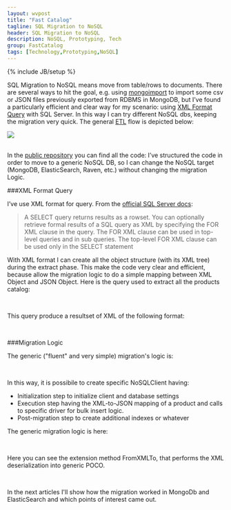 ```yaml
---
layout: wvpost
title: "Fast Catalog"
tagline: SQL Migration to NoSQL
header: SQL Migration to NoSQL
description: NoSQL, Prototyping, Tech
group: FastCatalog
tags: [Technology,Prototyping,NoSQL]
---
```

{% include JB/setup %}

SQL Migration to NoSQL means move from table/rows to documents. There are several ways to hit the goal, e.g. using <a href="http://docs.mongodb.org/manual/reference/program/mongoimport/" target="_blank">mongoimport</a> to import some csv or JSON files previously exported from RDBMS in MongoDB, but I’ve found a particularly efficient and clear way for my scenario: using <a href="https://msdn.microsoft.com/en-us/library/bb522446(v=sql.110).aspx" target="_blank">XML Format Query</a> with SQL Server. In this way I can try different NoSQL dbs, keeping the migration very quick. The general <a href="https://it.wikipedia.org/wiki/Extract,_transform,_load" target="_blank">ETL</a> flow is depicted below:


<img src="{{ BASE_PATH }}/images/fastcatalog/fastcatalog_migration_flow.png"  class="img-rounded"  /><br/><br/>

In the <a href="https://github.com/williamverdolini/FastCatalog" target="_blank">public repository</a> you can find all the code: I’ve structured the code in order to move to a generic NoSQL DB, so I can change the NoSQL target (MongoDB, ElasticSearch, Raven, etc.) without changing the migration Logic. 

###XML Format Query

I’ve use XML format for query. From the <a href="https://msdn.microsoft.com/library/ms178107(v=sql.110).aspx" target="_blank">official SQL Server docs</a>:

> A SELECT query returns results as a rowset. You can optionally retrieve formal results of a SQL query as XML by specifying the FOR XML clause in the query. The FOR XML clause can be used in top-level queries and in sub queries. The top-level FOR XML clause can be used only in the SELECT statement

With XML format I can create all the object structure (with its XML tree) during the extract phase. This make the code very clear and efficient, because allow the migration logic to do a simple mapping between XML Object and JSON Object. Here is the query used to extract all the products catalog:

<script type="syntaxhighlighter" class="brush: sql">
<![CDATA[
select 
	'<Product>'+
	-- Raw Product data
	(select PC1.id, code as 'Code', description, IdCategory from eice.Products PC1 
		left outer join eice.ProductsCategories PCa on PCa.IDProduct = PC1.id
		where PC1.id=PC.id for XML path('Data')) +
	-- Product's attributes
	(select P.Description as 'Key', RTRIM(PV.Description) as 'Value' 
		from eice.ProductProperties PS
		inner join eice.PropertyValues PV on PV.id = PS.IdValue
		inner join eice.Properties P on P.Id = PV.IdProperty
		where PS.IDProduct=PC.id AND ISNULL(PV.Description,'')<>'' for XML path('Attribute')) +
	-- Product's Synonims
	(select PE.CODART as 'Code' from eice.ProductSynonims PE where IdProduct = PC.id for XML raw('Synonim')) +
	'</Product>'
from eice.Products PC
]]></script> 

This query produce a resultset of XML of the following format:


<script type="syntaxhighlighter" class="brush: xml">
<![CDATA[
<Product>
	<Data>
		<IdProduct>10000155769</IdProduct>
		<Code>VTCCR01F001330000000</Code>
		<Description>13.3R 1% 0201 RESISTENZA SMD THICK FILM 1/20W 200ppm VIKING</Description>
		<IdCategory>245710</IdCategory>
	</Data>
	<Attribute>
		<Key>MARCA</Key>
		<Value>VIKING TECH CORPORATION</Value>
	</Attribute>
	<Attribute>
		<Key>TOLLERANZA</Key>
		<Value>± 1%</Value>
	</Attribute>
	<Attribute>
		<Key>MONTAGGIO</Key>
		<Value>SMD</Value>
	</Attribute>
	<Attribute>
		<Key>TIPOLOGIA</Key>
		<Value>Thick Film</Value>
	</Attribute>
	<Attribute>
		<Key>POTENZA (W)</Key>
		<Value>1/20 (Standard)</Value>
	</Attribute>
	<Attribute>
		<Key>UNITA di MISURA</Key>
		<Value>Ohm</Value>
	</Attribute>
	<Attribute>
		<Key>TCR (ppm)</Key>
		<Value>200</Value>
	</Attribute>
	<Attribute>
		<Key>RESISTENZA</Key>
		<Value>13.3</Value>
	</Attribute>
	<Attribute>
		<Key>FORMATO</Key>
		<Value>0201 (0.6 x 0.3mm)</Value>
	</Attribute>
	<Synonim Code="CR0201F13R3P10"/>
	<Synonim Code="CRCW020113R3FNED"/>
	<Synonim Code="ERJ1GNF13R3X"/>
	<Synonim Code="MCR006YRTF13R3"/>
	<Synonim Code="PFR03S13R3-F-1-T10"/>
	<Synonim Code="RC0201FR-0713R3L"/>
	<Synonim Code="RK73H1HTTC13R3F"/>
	<Synonim Code="RM02FTN13R3"/>
	<Synonim Code="RMC1/20-13R3FTP"/>
	<Synonim Code="RTT01-13R3FTH"/>
	<Synonim Code="WCR020113R3FI"/>
	<Synonim Code="WR02X13R3FTL"/>
	<Synonim Code="CR-01FL6--13R3"/>
</Product>
]]></script> 


###Migration Logic

The generic ("fluent" and very simple) migration's logic is:

<script type="syntaxhighlighter" class="brush: csharp">
<![CDATA[
new Migrator<NoSQLClient>()
		.Initialize()
		.Execute()
		.PostMigration();
]]></script> 

In this way, it is possibile to create specific NoSQLClient having:

-	Initialization step to initialize client and database settings
-	Execution step having the XML-to-JSON mapping of a product and calls to specific driver for bulk insert logic.
- Post-migration step to create additional indexes or whatever

The generic migration logic is here:

<script type="syntaxhighlighter" class="brush: csharp">
<![CDATA[
namespace SQLMigration
{
    public class Migrator<T> where T : IDbClient, new()
    {
        private IDbClient dbClient;
        private bool IsInitialized = false;
        private int commitStep = 0;

        public Migrator<T> Initialize()
        {
            dbClient = (new T()).Initialize();
            IsInitialized = true;
            commitStep = int.Parse(Resources.CommitStep);
            return this;
        }

        public Migrator<T> Execute()
        {
            if (IsInitialized)
            {
                Stopwatch sw = new Stopwatch();
                sw.Start();
                int counter = 0;

                using (SqlConnection conn = new SqlConnection(ConfigurationManager.ConnectionStrings[Resources.ConnectionStringKey].ConnectionString))
                {
                    conn.Open();

                    SqlCommand cmd = new SqlCommand(Resources.InitialPopulate, conn);
                    using (SqlDataReader reader = cmd.ExecuteReader())
                    {
                        while (reader.Read())
                        {
                            SQLProduct dbProduct = reader[0].ToString().FromXmlTo<SQLProduct>();
                            dbClient.Save(dbProduct);
                            dbClient.FlushProducts(commitStep);
                            Console.WriteLine("#{0} - code: {1}", (++counter), dbProduct.Data.Code);
                        }
                    }
                    cmd.Dispose();
                    dbClient.FlushProducts();
                }
                sw.Stop();
                Console.WriteLine("Elapsed: {0}", sw.Elapsed);
                Console.WriteLine("Total Records inserted: {0}", counter);
                Console.WriteLine("Insert Rate: {0} rec/sec", (counter / (sw.ElapsedMilliseconds / 1000)));                                
            }
            return this;
        }

        public void PostMigration()
        {
            Console.WriteLine("Start executing post-migration logic");
            dbClient.PostMigration();
            Console.WriteLine("Post-migration logic completed.");
        }
    }
}
]]></script> 

Here you can see the extension method FromXMLTo<T>, that performs the XML deserialization into generic POCO.

<script type="syntaxhighlighter" class="brush: csharp">
<![CDATA[
public static T FromXmlTo<T>(this String xml)
{
		T returnedXmlClass = default(T);

		try
		{
				using (TextReader reader = new StringReader(xml))
				{
						try
						{
								returnedXmlClass = (T)new XmlSerializer(typeof(T)).Deserialize(reader);
						}
						catch (InvalidOperationException)
						{
								// String passed is not XML, simply return defaultXmlClass
								throw;
						}
				}
		}
		catch (Exception)
		{
				throw;
		}
		return returnedXmlClass;
}
]]></script> 

In the next articles I'll show how the migration worked in MongoDb and ElasticSearch and which points of interest came out.